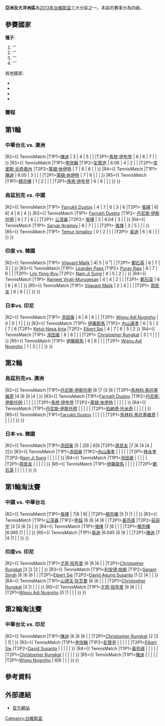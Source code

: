 **亞洲及大洋洲區**為[2013年台維斯盃](../Page/2013年台維斯盃.md "wikilink")三大分區之一。本區的賽事分為四級。

## 參賽國家

**種子**:

1.  '''
2.  '''
3.  '''
4.  '''

其他國家:

  -
  -
  -
  -
### 賽程

## 第1輪

### 中華台北 vs. 澳洲

|R2={{ TennisMatch |T1P1=[陳迪](../Page/陳迪_\(網球運動員\).md "wikilink") | 3 | 4 | 5 | | |T2P1=[馬修·伊布登](https://zh.wikipedia.org/wiki/馬修·伊布登 "wikilink") | 6 | 6 | 7 | | }} |R3={{ TennisMatch |T1P1=[李欣翰](../Page/李欣翰.md "wikilink") |T1P2=[彭賢尹](../Page/彭賢尹.md "wikilink") | 6.06 | 4 | 2 | | |T2P1=[克里斯·古奇奧內](https://zh.wikipedia.org/wiki/克里斯·古奇奧內 "wikilink") |T2P2=[萊頓·休伊特](https://zh.wikipedia.org/wiki/萊頓·休伊特 "wikilink") | 7 | 6 | 6 | | }} |R4={{ TennisMatch |T1P1=[陳迪](../Page/陳迪_\(網球運動員\).md "wikilink") | 6.05 | 3 | | | |T2P1=[萊頓·休伊特](https://zh.wikipedia.org/wiki/萊頓·休伊特 "wikilink") | 7 | 6 | | | }} |R5={{ TennisMatch |T1P1=[楊宗樺](../Page/楊宗樺.md "wikilink") | 1 | 2 | | | |T2P1=[馬修·伊布登](https://zh.wikipedia.org/wiki/馬修·伊布登 "wikilink") | 6 | 6 | | | }} }}

### 烏茲別克 vs. 中國

|R2={{ TennisMatch |T1P1= [Farrukh Dustov](https://zh.wikipedia.org/wiki/Farrukh_Dustov "wikilink") | 4 | 7 | 6 | 3 | 6 |T2P1= [張擇](https://zh.wikipedia.org/wiki/張擇_\(網球運動員\) "wikilink") | 6| 6| 4 | 6 | 4 }} |R3={{ TennisMatch |T1P1= [Farrukh Dustov](https://zh.wikipedia.org/wiki/Farrukh_Dustov "wikilink") |T1P2= [丹尼斯·伊斯托明](../Page/丹尼斯·伊斯托明.md "wikilink") | 6 | 7 | 6 | | |T2P1= [公茂鑫](../Page/公茂鑫.md "wikilink") |T2P2= [張擇](https://zh.wikipedia.org/wiki/張擇_\(網球運動員\) "wikilink") | 3 | 6.04 | 3 | | }} |R4={{ TennisMatch |T1P1= [Sarvar Ikramov](https://zh.wikipedia.org/wiki/Sarvar_Ikramov "wikilink") | 6 | 7 | | | |T2P1= [張擇](https://zh.wikipedia.org/wiki/張擇_\(網球運動員\) "wikilink") | 3 | 5 | | | }} |R5={{ TennisMatch |T1P1= [Temur Ismailov](https://zh.wikipedia.org/wiki/Temur_Ismailov "wikilink") | 0 | 2 | | | |T2P1= [吳迪](../Page/吳迪_\(網球運動員\).md "wikilink") | 6 | 6 | | | }} }}

### 印度 vs. 韓國

|R2={{ TennisMatch |T1P1= [Vijayant Malik](https://zh.wikipedia.org/wiki/Vijayant_Malik "wikilink") | 4| 5 | 0 <sup>r</sup>| | |T2P1= [鄭石英](https://zh.wikipedia.org/wiki/鄭石英 "wikilink") | 6 | 7 | 3 | | }} |R3={{ TennisMatch |T1P1= [Leander Paes](https://zh.wikipedia.org/wiki/Leander_Paes "wikilink") |T1P2= [Purav Raja](https://zh.wikipedia.org/wiki/Purav_Raja "wikilink") | 6 | 7 | 6 | | |T2P1= [Lim Yong-Kyu](https://zh.wikipedia.org/wiki/Lim_Yong-Kyu "wikilink") |T2P2= [Nam Ji Sung](https://zh.wikipedia.org/wiki/Nam_Ji_Sung "wikilink") | 4 | 5 | 2 | | }} |R4={{ TennisMatch |T1P1= [Ranjeet Virali-Murugesan](https://zh.wikipedia.org/wiki/Ranjeet_Virali-Murugesan "wikilink") | 4 | 4 | 2 | | |T2P1= [鄭石英](https://zh.wikipedia.org/wiki/鄭石英 "wikilink") | 6 | 6 | 6 | | }} |R5={{ TennisMatch |T1P1= [Vijayant Malik](https://zh.wikipedia.org/wiki/Vijayant_Malik "wikilink") | 2 | 4 | | | |T2P1= [周民友](https://zh.wikipedia.org/wiki/周民友 "wikilink") | 6 | 6 | | | }} }}

### 日本vs. 印尼

|R2={{ TennisMatch |T1P1= [添田豪](../Page/添田豪.md "wikilink") | 6 | 6 | 6 | | |T2P1= [Wisnu Adi Nugroho](https://zh.wikipedia.org/wiki/Wisnu_Adi_Nugroho "wikilink") | 0 | 0 | 1 | | }} |R3={{ TennisMatch |T1P1= [伊藤龍馬](../Page/伊藤龍馬.md "wikilink") |T1P2= [內山康孝](https://zh.wikipedia.org/wiki/內山康孝 "wikilink") | 6 | 5 | 2 | 7 | 6 |T2P1= [Ketut-Nesa Arta](https://zh.wikipedia.org/wiki/Ketut-Nesa_Arta "wikilink") |T2P2= [Elbert Sei](https://zh.wikipedia.org/wiki/Elbert_Sei "wikilink") | 4 | 7 | 6 | 5 | 2 }} |R4={{ TennisMatch |T1P1= [添田豪](../Page/添田豪.md "wikilink") | 6 | 6 | | | |T2P1= [Christopher Rungkat](https://zh.wikipedia.org/wiki/Christopher_Rungkat "wikilink") | 3 | 1 | | | }} |R5={{ TennisMatch |T1P1= [伊藤龍馬](../Page/伊藤龍馬.md "wikilink") | 6 | 6 | | | |T2P1= [Wisnu Adi Nugroho](https://zh.wikipedia.org/wiki/Wisnu_Adi_Nugroho "wikilink") | 1 | 3 | | | }} }}

## 第2輪

### 烏茲別克vs. 澳洲

|R2={{ TennisMatch |T1P1=[丹尼斯·伊斯托明](../Page/丹尼斯·伊斯托明.md "wikilink") |6 |7 |3 |6 | |T2P1=[馬林科·馬托塞維奇](https://zh.wikipedia.org/wiki/馬林科·馬托塞維奇 "wikilink") |4 |6 |6 |4 | }} |R3={{ TennisMatch |T1P1=[Farrukh Dustov](https://zh.wikipedia.org/wiki/Farrukh_Dustov "wikilink") |T1P2=[丹尼斯·伊斯托明](../Page/丹尼斯·伊斯托明.md "wikilink") | | | | | |T2P1=[馬修·伊布登](https://zh.wikipedia.org/wiki/馬修·伊布登 "wikilink") |T2P2=[萊頓·休伊特](https://zh.wikipedia.org/wiki/萊頓·休伊特 "wikilink") | | | | | }} |R4={{ TennisMatch |T1P1=[丹尼斯·伊斯托明](../Page/丹尼斯·伊斯托明.md "wikilink") | | | | | |T2P1=[伯納德·托米奇](../Page/伯納德·托米奇.md "wikilink") | | | | | }} |R5={{ TennisMatch |T1P1=[Farrukh Dustov](https://zh.wikipedia.org/wiki/Farrukh_Dustov "wikilink") | | | | | |T2P1=[馬林科·馬托塞維奇](https://zh.wikipedia.org/wiki/馬林科·馬托塞維奇 "wikilink") | | | | | }} }}

### 日本 vs. 韓國

|R2={{ TennisMatch |T1P1=[添田豪](../Page/添田豪.md "wikilink") |5 | 2|6 | 6|6 |T2P1=[周民友](https://zh.wikipedia.org/wiki/周民友 "wikilink") |7 |6 |4 |4 | 2|}} |R3={{ TennisMatch |T1P1=[添田豪](../Page/添田豪.md "wikilink") |T1P2=[內山康孝](https://zh.wikipedia.org/wiki/內山康孝 "wikilink") | | | | | |T2P1=[林永奎](https://zh.wikipedia.org/wiki/林永奎 "wikilink") |T2P2=[Nam Ji Sung](https://zh.wikipedia.org/wiki/Nam_Ji_Sung "wikilink") | | | | | }} |R4={{ TennisMatch |T1P1=[添田豪](../Page/添田豪.md "wikilink") | | | | | |T2P1=[周民友](https://zh.wikipedia.org/wiki/周民友 "wikilink") | | | | | }} |R5={{ TennisMatch |T1P1=[伊藤龍馬](../Page/伊藤龍馬.md "wikilink") | | | | | |T2P1=[鄭石英](https://zh.wikipedia.org/wiki/鄭石英 "wikilink") | | | | | }} }}

## 第1輪淘汰賽

### 中國 vs. 中華台北

|R2={{ TennisMatch |T1P1=[張擇](https://zh.wikipedia.org/wiki/張擇 "wikilink") | 7|6 | 6| | |T2P1=[楊宗樺](../Page/楊宗樺.md "wikilink") |5 |1 |1 | | }} |R3={{ TennisMatch |T1P1=[公茂鑫](../Page/公茂鑫.md "wikilink") |T1P2=[李喆](https://zh.wikipedia.org/wiki/李喆 "wikilink") |6 |6 |4 |6 | |T2P1=[黃亮祺](../Page/黃亮祺.md "wikilink") |T2P2=[莊庭宇](https://zh.wikipedia.org/wiki/莊庭宇 "wikilink") |3 |3 |6 |3 | }} |R4={{ TennisMatch |T1P1=[張擇](https://zh.wikipedia.org/wiki/張擇 "wikilink") |7 |6 | | | |T2P1=[楊宗樺](../Page/楊宗樺.md "wikilink") |6.065 |1 | | | }} |R5={{ TennisMatch |T1P1=[吳迪](../Page/吳迪_\(網球運動員\).md "wikilink") |6.045 |6 |6 | | |T2P1=[陳迪](../Page/陳迪_\(網球運動員\).md "wikilink") |7 |4 |1 | | }} }}

### 印度vs. 印尼

|R2={{ TennisMatch |T1P1=[尤奇·班布里](../Page/尤奇·班布里.md "wikilink") |6 |6 |6 | | |T2P1=[Christopher Rungkat](https://zh.wikipedia.org/wiki/Christopher_Rungkat "wikilink") |3 |2 |2 | | }} |R3={{ TennisMatch |T1P1=[利安德·帕斯](https://zh.wikipedia.org/wiki/利安德·帕斯 "wikilink") |T1P2=[Sanam Singh](https://zh.wikipedia.org/wiki/Sanam_Singh "wikilink") |6 |6 |6 | | |T2P1=[Eibert Sie](https://zh.wikipedia.org/wiki/Eibert_Sie "wikilink") |T2P2=[David Agung Susanto](https://zh.wikipedia.org/wiki/David_Agung_Susanto "wikilink") |1 |2 |4 | | }} |R4={{ TennisMatch |T1P1=[山德夫·狄瓦曼](https://zh.wikipedia.org/wiki/山德夫·狄瓦曼 "wikilink") |6 |6 | | | |T2P1=[Christopher Rungkat](https://zh.wikipedia.org/wiki/Christopher_Rungkat "wikilink") |3 |1 | | | }} |R5={{ TennisMatch |T1P1=[尤奇·班布里](../Page/尤奇·班布里.md "wikilink") |6 |6 | | | |T2P1=[Wisnu Adi Nugroho](https://zh.wikipedia.org/wiki/Wisnu_Adi_Nugroho "wikilink") |0 |1 | | | }} }}

## 第2輪淘汰賽

### 中華台北 vs. 印尼

|R2={{ TennisMatch |T1P1=[陳迪](../Page/陳迪_\(網球運動員\).md "wikilink") |6 |6 |6 | | |T2P1=[Christopher Rungkat](https://zh.wikipedia.org/wiki/Christopher_Rungkat "wikilink") |2 |3 | 1| | }} |R3={{ TennisMatch |T1P1=[李欣翰](../Page/李欣翰.md "wikilink") |T1P2=[彭賢尹](../Page/彭賢尹.md "wikilink") | | | | | |T2P1=[Elbert Sie](https://zh.wikipedia.org/wiki/Elbert_Sie "wikilink") |T2P2=[David Susanto](https://zh.wikipedia.org/wiki/David_Agung_Susanto "wikilink") | | | | | }} |R4={{ TennisMatch |T1P1=[黃亮祺](../Page/黃亮祺.md "wikilink") | | | | | |T2P1=[Christopher Rungkat](https://zh.wikipedia.org/wiki/Christopher_Rungkat "wikilink") | | | | | }} |R5={{ TennisMatch |T1P1=[陳迪](../Page/陳迪_\(網球運動員\).md "wikilink") | | | | | |T2P1=[Wisnu Nogroho](https://zh.wikipedia.org/wiki/Wisnu_Adi_Nogroho "wikilink") | 6|6 | | | }} }}

## 參考資料

## 外部連結

  - [官方網站](http://www.daviscup.com/en/results/group-i/asia-oceania.aspx)

[Category:台維斯盃](https://zh.wikipedia.org/wiki/Category:台維斯盃 "wikilink")